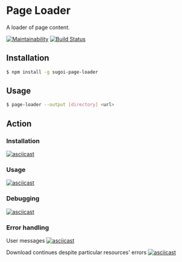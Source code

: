 # Page Loader
A loader of page content.

[![Maintainability](https://api.codeclimate.com/v1/badges/8990650d7b9bedd07973/maintainability)](https://codeclimate.com/github/badcookie/page-loader/maintainability)
[![Build Status](https://travis-ci.org/badcookie/page-loader.svg?branch=master)](https://travis-ci.org/badcookie/page-loader)

## Installation
```sh
$ npm install -g sugoi-page-loader
```

## Usage
```sh
$ page-loader --output [directory] <url>
```

## Action
### Installation
[![asciicast](https://asciinema.org/a/VNhiWlPv7Z5DpP9ombehjTgBI.svg)](https://asciinema.org/a/VNhiWlPv7Z5DpP9ombehjTgBI)

### Usage
[![asciicast](https://asciinema.org/a/UhigGLqRmtsNir8JgD2s0yQAG.svg)](https://asciinema.org/a/UhigGLqRmtsNir8JgD2s0yQAG)

### Debugging
[![asciicast](https://asciinema.org/a/sDXoCQVBys9OtKI05q4w4WkaH.svg)](https://asciinema.org/a/sDXoCQVBys9OtKI05q4w4WkaH)

### Error handling
User messages
[![asciicast](https://asciinema.org/a/qRDK3CJps92Co4hd4qMzO8fWd.svg)](https://asciinema.org/a/qRDK3CJps92Co4hd4qMzO8fWd)

Download continues despite particular resources' errors
[![asciicast](https://asciinema.org/a/K6fJxCkoPMgbiri5MTwPHbLi5.svg)](https://asciinema.org/a/K6fJxCkoPMgbiri5MTwPHbLi5)

